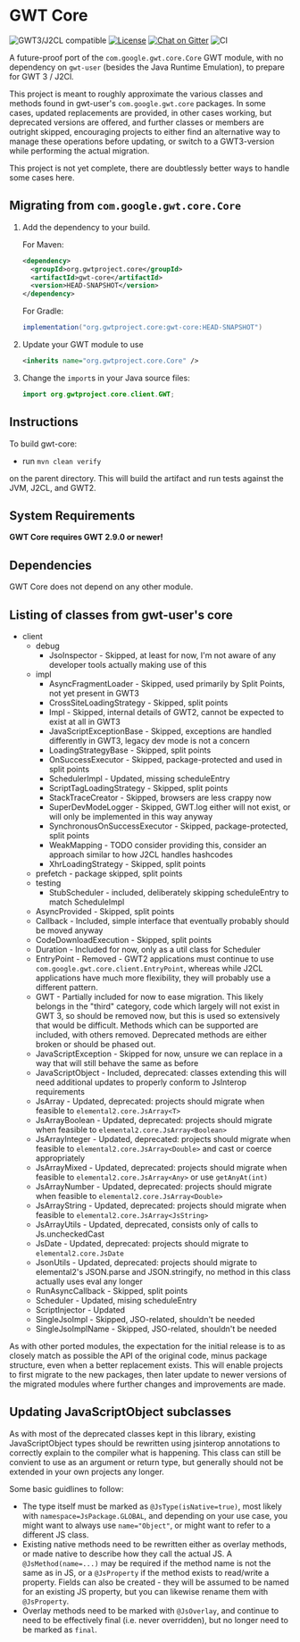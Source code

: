 # GWT Core

![GWT3/J2CL compatible](https://img.shields.io/badge/GWT3/J2CL-compatible-brightgreen.svg)  [![License](https://img.shields.io/:license-apache-blue.svg)](http://www.apache.org/licenses/LICENSE-2.0.html) [![Chat on Gitter](https://badges.gitter.im/hal/elemento.svg)](https://gitter.im/gwtproject/gwt-modules) ![CI](https://github.com/gwtproject/gwt-core/workflows/CI/badge.svg)

A future-proof port of the `com.google.gwt.core.Core` GWT module, with no dependency on `gwt-user` (besides the Java Runtime Emulation), to prepare for GWT 3 / J2Cl.

This project is meant to roughly approximate the various classes and methods found in gwt-user's `com.google.gwt.core`
packages. In some cases, updated replacements are provided, in other cases working, but deprecated versions are offered,
and further classes or members are outright skipped, encouraging projects to either find an alternative way to manage
these operations before updating, or switch to a GWT3-version while performing the actual migration.

This project is not yet complete, there are doubtlessly better ways to handle some cases here.

##  Migrating from `com.google.gwt.core.Core`

1. Add the dependency to your build.

   For Maven:

   ```xml
   <dependency>
     <groupId>org.gwtproject.core</groupId>
     <artifactId>gwt-core</artifactId>
     <version>HEAD-SNAPSHOT</version>
   </dependency>
   ```

   For Gradle:

   ```gradle
   implementation("org.gwtproject.core:gwt-core:HEAD-SNAPSHOT")
   ```

2. Update your GWT module to use

   ```xml
   <inherits name="org.gwtproject.core.Core" />
   ```

3. Change the `import`s in your Java source files:

   ```java
   import org.gwtproject.core.client.GWT;
   ```

## Instructions

To build gwt-core:

* run `mvn clean verify`

on the parent directory. This will build the artifact and run tests against the JVM, J2CL, and GWT2.

## System Requirements

**GWT Core requires GWT 2.9.0 or newer!**


## Dependencies

GWT Core does not depend on any other module.


## Listing of classes from gwt-user's core

 * client
   * debug
     * JsoInspector - Skipped, at least for now, I'm not aware of any developer tools actually making use of this
   * impl
     * AsyncFragmentLoader - Skipped, used primarily by Split Points, not yet present in GWT3
     * CrossSiteLoadingStrategy - Skipped, split points
     * Impl - Skipped, internal details of GWT2, cannot be expected to exist at all in GWT3
     * JavaScriptExceptionBase - Skipped, exceptions are handled differently in GWT3, legacy dev mode is not a concern
     * LoadingStrategyBase - Skipped, split points
     * OnSuccessExecutor - Skipped, package-protected and used in split points
     * SchedulerImpl - Updated, missing scheduleEntry
     * ScriptTagLoadingStrategy - Skipped, split points
     * StackTraceCreator - Skipped, browsers are less crappy now
     * SuperDevModeLogger - Skipped, GWT.log either will not exist, or will only be implemented in this way anyway
     * SynchronousOnSuccessExecutor - Skipped, package-protected, split points
     * WeakMapping - TODO consider providing this, consider an approach similar to how J2CL handles hashcodes
     * XhrLoadingStrategy - Skipped, split points
   * prefetch - package skipped, split points
   * testing
     * StubScheduler - included, deliberately skipping scheduleEntry to match ScheduleImpl
   * AsyncProvided - Skipped, split points
   * Callback - Included, simple interface that eventually probably should be moved anyway
   * CodeDownloadExecution - Skipped, split points
   * Duration - Included for now, only as a util class for Scheduler
   * EntryPoint - Removed - GWT2 applications must continue to use `com.google.gwt.core.client.EntryPoint`, whereas 
   while J2CL applications have much more flexibility, they will probably use a different pattern.
   * GWT - Partially included for now to ease migration. This likely belongs in the "third" category, code which largely
   will not exist in GWT 3, so should be removed now, but this is used so extensively that would be difficult. Methods
   which can be supported are included, with others removed. Deprecated methods are either broken or should be phased
   out.
   * JavaScriptException - Skipped for now, unsure we can replace in a way that will still behave the same as before
   * JavaScriptObject - Included, deprecated: classes extending this will need additional updates to properly conform
   to JsInterop requirements
   * JsArray - Updated, deprecated: projects should migrate when feasible to `elemental2.core.JsArray<T>`
   * JsArrayBoolean - Updated, deprecated: projects should migrate when feasible to `elemental2.core.JsArray<Boolean>`
   * JsArrayInteger - Updated, deprecated: projects should migrate when feasible to `elemental2.core.JsArray<Double>`
   and cast or coerce appropriately
   * JsArrayMixed - Updated, deprecated: projects should migrate when feasible to `elemental2.core.JsArray<Any>` or
   use `getAnyAt(int)`
   * JsArrayNumber - Updated, deprecated: projects should migrate when feasible to `elemental2.core.JsArray<Double>`
   * JsArrayString - Updated, deprecated: projects should migrate when feasible to `elemental2.core.JsArray<JsString>`
   * JsArrayUtils - Updated, deprecated, consists only of calls to Js.uncheckedCast
   * JsDate - Updated, deprecated: projects should migrate to `elemental2.core.JsDate`
   * JsonUtils - Updated, deprecated: projects should migrate to elemental2's JSON.parse and JSON.stringify, no method
   in this class actually uses eval any longer
   * RunAsyncCallback - Skipped, split points
   * Scheduler - Updated, mising scheduleEntry
   * ScriptInjector - Updated
   * SingleJsoImpl - Skipped, JSO-related, shouldn't be needed
   * SingleJsoImplName - Skipped, JSO-related, shouldn't be needed
   
   
As with other ported modules, the expectation for the initial release is to as closely match as possible the API of the
original code, minus package structure, even when a better replacement exists. This will enable projects to first
migrate to the new packages, then later update to newer versions of the migrated modules where further changes and
improvements are made.


## Updating JavaScriptObject subclasses
As with most of the deprecated classes kept in this library, existing JavaScriptObject types should be rewritten using 
jsinterop annotations to correctly explain to the compiler what is happening. This class can still be convient to use
as an argument or return type, but generally should not be extended in your own projects any longer.

Some basic guidlines to follow:
 * The type itself must be marked as `@JsType(isNative=true)`, most likely with `namespace=JsPackage.GLOBAL`, and 
 depending on your use case, you might want to always use `name="Object"`, or might want to refer to a different JS
 class.
 * Existing native methods need to be rewritten either as overlay methods, or made native to describe how they call the
 actual JS. A `@JsMethod(name=...)` may be required if the method name is not the same as in JS, or a `@JsProperty` if
 the method exists to read/write a property. Fields can also be created - they will be assumed to be named for an
 existing JS property, but you can likewise rename them with `@JsProperty`.
 * Overlay methods need to be marked with `@JsOverlay`, and continue to need to be effectively final (i.e. never 
 overridden), but no longer need to be marked as `final`.


